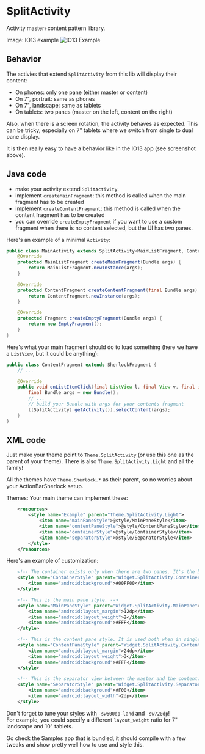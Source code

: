 SplitActivity
=============

Activity master+content pattern library.

  Image: IO13 example
![IO13 Example](https://raw.github.com/BenoitDuffez/SplitActivity/master/io13_example.png)


Behavior
--------

The activies that extend `SplitActivity` from this lib will display their content:

* On phones: only one pane (either master or content)
* On 7", portrait: same as phones
* On 7", landscape: same as tablets
* On tablets: two panes (master on the left, content on the right)

Also, when there is a screen rotation, the activity behaves as expected. This can be tricky, especially on 7" tablets where we switch from single to dual pane display.

It is then really easy to have a behavior like in the IO13 app (see screenshot above).


Java code
---------

* make your activity extend `SplitActivity`.
* implement `createMainFragment`: this method is called when the main fragment has to be created
* implement `createContentFragment`: this method is called when the content fragment has to be created
* you can override `createEmptyFragment` if you want to use a custom fragment when there is no content selected, but the UI has two panes.


Here's an example of a minimal `Activity`:


```java
public class MainActivity extends SplitActivity<MainListFragment, ContentFragment> {
	@Override
	protected MainListFragment createMainFragment(Bundle args) {
		return MainListFragment.newInstance(args);
	}

	@Override
	protected ContentFragment createContentFragment(final Bundle args) {
		return ContentFragment.newInstance(args);
	}

	@Override
	protected Fragment createEmptyFragment(Bundle args) {
		return new EmptyFragment();
	}
}
```


Here's what your main fragment should do to load something (here we have a `ListView`, but it could be anything):


```java
public class ContentFragment extends SherlockFragment {
	// ...

	@Override
	public void onListItemClick(final ListView l, final View v, final int position, final long id) {
		final Bundle args = new Bundle();
		// ...
		// build your Bundle with args for your contents fragment
		((SplitActivity) getActivity()).selectContent(args);
	}
}
```


XML code
--------

Just make your theme point to `Theme.SplitActivity` (or use this one as the parent of your theme). There is also `Theme.SplitActivity.Light` and all the family!

All the themes have `Theme.Sherlock.*` as their parent, so no worries about your ActionBarSherlock setup.

Themes:
Your main theme can implement these:

```xml
    <resources>
        <style name="Example" parent="Theme.SplitActivity.Light">
            <item name="mainPaneStyle">@style/MainPaneStyle</item>
            <item name="contentPaneStyle">@style/ContentPaneStyle</item>
            <item name="containerStyle">@style/ContainerStyle</item>
            <item name="separatorStyle">@style/SeparatorStyle</item>
        </style>
    </resources>
```

Here's an example of customization:

```xml
    <!-- The container exists only when there are two panes. It's the big container. -->
    <style name="ContainerStyle" parent="Widget.SplitActivity.Container">
        <item name="android:background">#00FF00</item>
    </style>

    <!-- This is the main pane style. -->
    <style name="MainPaneStyle" parent="Widget.SplitActivity.MainPane">
        <item name="android:layout_margin">12dp</item>
        <item name="android:layout_weight">2</item>
        <item name="android:background">#FFF</item>
    </style>

    <!-- This is the content pane style. It is used both when in single pane (phone) or dual pane (tablet) presentation. -->
    <style name="ContentPaneStyle" parent="Widget.SplitActivity.ContentPane">
        <item name="android:layout_margin">24dp</item>
        <item name="android:layout_weight">3</item>
        <item name="android:background">#FFF</item>
    </style>

    <!-- This is the separator view between the master and the content. Of course, only used in tablet presentation! -->
    <style name="SeparatorStyle" parent="Widget.SplitActivity.Separator">
        <item name="android:background">#F00</item>
        <item name="android:layout_width">2dp</item>
    </style>
```

Don't forget to tune your styles with `-sw600dp-land` and `-sw720dp`!  
For example, you could specify a different `layout_weight` ratio for 7" landscape and 10" tablets.

Go check the Samples app that is bundled, it should compile with a few tweaks and show pretty well how to use and style this.
